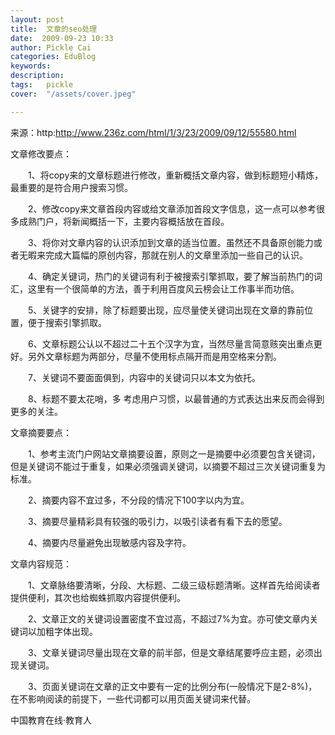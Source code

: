 ```yaml
---
layout: post  
title:  文章的seo处理  
date:  2009-09-23 10:33  
author: Pickle Cai  
categories: EduBlog  
keywords: 
description:   
tags:	pickle   
cover:  "/assets/cover.jpeg"  

---  
```

    
来源：http:http://www.236z.com/html/1/3/23/2009/09/12/55580.html



 





文章修改要点：

　　1、将copy来的文章标题进行修改，重新概括文章内容，做到标题短小精炼，最重要的是符合用户搜索习惯。



　　2、修改copy来文章首段内容或给文章添加首段文字信息，这一点可以参考很多成熟门户，将新闻概括一下，主要内容概括放在首段。



　　3、将你对文章内容的认识添加到文章的适当位置。虽然还不具备原创能力或者无暇来完成大篇幅的原创内容，那就在别人的文章里添加一些自己的认识。



　　4、确定关键词，热门的关键词有利于被搜索引擎抓取，要了解当前热门的词汇，这里有一个很简单的方法，善于利用百度风云榜会让工作事半而功倍。



　　5、关键字的安排，除了标题要出现，应尽量使关键词出现在文章的靠前位置，便于搜索引擎抓取。



　　6、文章标题公认以不超过二十五个汉字为宜，当然尽量言简意赅突出重点更好。另外文章标题为两部分，尽量不使用标点隔开而是用空格来分割。



　　7、关键词不要面面俱到，内容中的关键词只以本文为依托。



　　8、标题不要太花哨，多 考虑用户习惯，以最普通的方式表达出来反而会得到更多的关注。



 





文章摘要要点：

　　1、参考主流门户网站文章摘要设置，原则之一是摘要中必须要包含关键词，但是关键词不能过于重复，如果必须强调关键词，以摘要不超过三次关键词重复为标准。



　　2、摘要内容不宜过多，不分段的情况下100字以内为宜。



　　3、摘要尽量精彩具有较强的吸引力，以吸引读者有看下去的愿望。



　　4、摘要内尽量避免出现敏感内容及字符。



 





文章内容规范：

　　1、文章脉络要清晰，分段、大标题、二级三级标题清晰。这样首先给阅读者提供便利，其次也给蜘蛛抓取内容提供便利。



　　2、文章正文的关键词设置密度不宜过高，不超过7%为宜。亦可使文章内关键词以加粗字体出现。



　　3、文章关键词尽量出现在文章的前半部，但是文章结尾要呼应主题，必须出现关键词。



　　3、页面关键词在文章的正文中要有一定的比例分布(一般情况下是2-8%)，在不影响阅读的前提下，一些代词都可以用页面关键词来代替。



 



 



		    
 中国教育在线·教育人

